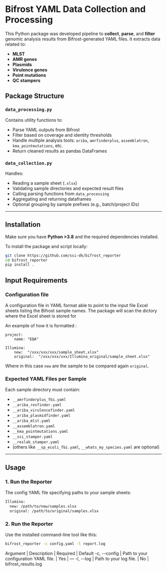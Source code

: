 # Bifrost YAML Data Collection and Processing

This Python package was developed pipeline to **collect**, **parse**, and **filter** genomic analysis results from Bifrost-generated YAML files. It extracts data related to:

- **MLST**
- **AMR genes**
- **Plasmids**
- **Virulence genes**
- **Point mutations**
- **QC stampers**



## Package Structure

### `data_processing.py`

Contains utility functions to:
- Parse YAML outputs from Bifrost
- Filter based on coverage and identity thresholds
- Handle multiple analysis tools: `ariba`, `amrfinderplus`, `assemblatron`, `kma_pointmutations`, etc.
- Return cleaned results as pandas DataFrames



### `data_collection.py`

Handles:
- Reading a sample sheet (`.xlsx`)
- Validating sample directories and expected result files
- Calling parsing functions from `data_processing`
- Aggregating and returning dataframes
- Optional grouping by sample prefixes (e.g., batch/project IDs)

---



## Installation

Make sure you have **Python >3.8** and the required dependencies installed.

To install the package and script locally:

```bash
git clone https://github.com/ssi-dk/bifrost_reporter
cd bifrost_reporter
pip install .
```


## Input Requirements

###  Configuration file

A configuration file in YAML format able to point to the input file Excel sheets listing the Bifrost sample names.
The package will scan the dictory where the Excel sheet is stored for 

An example of how it is formatted :

```
project:
    name: "EQA"

Illumina:
    new:  "/xxx/xxx/xxx/sample_sheet.xlsx"
    original:  "/xxx/xxx/xxx/Illumina_original/sample_sheet.xlsx"
```

Where in this case `new` are the sample to be compared again `original`.

### Expected YAML Files per Sample

Each sample directory must contain:

- `__amrfinderplus_fbi.yaml`
- `__ariba_resfinder.yaml`
- `__ariba_virulencefinder.yaml`
- `__ariba_plasmidfinder.yaml`
- `__ariba_mlst.yaml`
- `__assemblatron.yaml`
- `__kma_pointmutations.yaml`
- `__ssi_stamper.yaml`
- `__reslab_stamper.yaml`
- (others like `__sp_ecoli_fbi.yaml`, `__whats_my_species.yaml` are optional)

---

## Usage


### 1. Run the Reporter

The config YAML file specifying paths to your sample sheets:

```bash
Illumina:
  new: /path/to/new/samples.xlsx
  original: /path/to/original/samples.xlsx
```

### 2. Run the Reporter

Use the installed command-line tool like this:

```bash
bifrost_reporter -c config.yaml -l report.log
```
Argument | Description | Required | Default
-c, --config | Path to your configuration YAML file. | Yes | —
-l, --log | Path to your log file. | No | bifrost_results.log